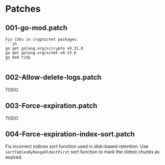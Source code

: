 # Patches

## 001-go-mod.patch

    Fix CVEs in crypto/net packages.
    ```sh
    go get golang.org/x/crypto v0.31.0
    go get golang.org/x/net v0.33.0
    go mod tidy
    ```

## 002-Allow-delete-logs.patch

TODO

## 003-Force-expiration.patch

TODO

## 004-Force-expiration-index-sort.patch

Fix incorrect indices sort function used in disk-based retention.
Use `sortTablesByRangeOldestFirst` sort function to mark the oldest chunks as expired.
